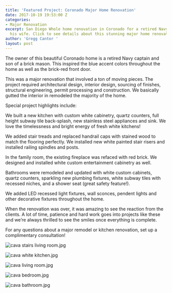 ```yaml
---
title: 'Featured Project: Coronado Major Home Renovation'
date: 2017-10-19 19:53:00 Z
categories:
- Major Renovation
excerpt: San Diego Whole home renovation in Coronado for a retired Navy captain and
  his wife. Click to see details about this stunning major home renovation.
author: 'Gregg Cantor '
layout: post
---
```


The owner of this beautiful Coronado home is a retired Navy captain and son of a brick mason. This inspired the blue accent colors throughout the home as well as the brick-red front door.

This was a major renovation that involved a ton of moving pieces. The project required architectural design, interior design, sourcing of finishes, structural engineering, permit processing and construction. We basically gutted the interior in remodeled the majority of the home.

Special project highlights include:

We built a new kitchen with custom white cabinetry, quartz counters, full height subway tile back-splash, new stainless steel appliances and sink. We love the timelessness and bright energy of fresh white kitchens!

We added stair treads and replaced handrail caps with stained wood to match the flooring perfectly. We installed new white painted stair risers and installed railing spindles and posts.

In the family room, the existing fireplace was refaced with red brick. We designed and installed white custom entertainment cabinetry as well.

Bathrooms were remodeled and updated with white custom cabinets, quartz counters, sparkling new plumbing fixtures, white subway tiles with recessed niches, and a shower seat (great safety feature!).

We added LED recessed light fixtures, wall sconces, pendent lights and other decorative fixtures throughout the home.

When the renovation was over, it was amazing to see the reaction from the clients. A lot of time, patience and hard work goes into projects like these and we’re always thrilled to see the smiles once everything is complete.

For any questions about a major remodel or kitchen renovation, set up a complimentary consultation!

![cava stairs living room.jpg](/uploads/cava%20stairs%20living%20room.jpg)

![cava white kitchen.jpg](/uploads/cava%20white%20kitchen.jpg)

![cava living room.jpg](/uploads/cava%20living%20room.jpg)

![cava bedroom.jpg](/uploads/cava%20bedroom.jpg)

![cava bathroom.jpg](/uploads/cava%20bathroom.jpg)